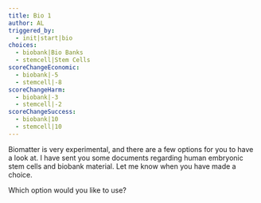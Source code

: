 ```yaml
---
title: Bio 1
author: AL
triggered_by:
  - init|start|bio
choices:
  - biobank|Bio Banks
  - stemcell|Stem Cells
scoreChangeEconomic:
  - biobank|-5
  - stemcell|-8
scoreChangeHarm:
  - biobank|-3
  - stemcell|-2
scoreChangeSuccess:
  - biobank|10
  - stemcell|10
---
```

Biomatter is very experimental, and there are a few options for you to have a look at. I have sent you some documents regarding human embryonic stem cells and biobank material. Let me know when you have made a choice.

Which option would you like to use?
